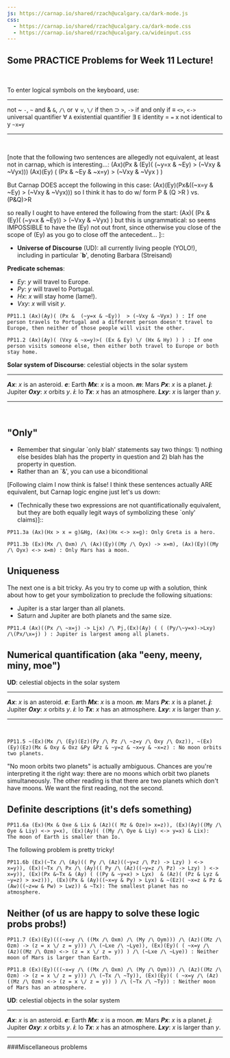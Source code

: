 ```yaml
---
js: https://carnap.io/shared/rzach@ucalgary.ca/dark-mode.js
css: 
  - https://carnap.io/shared/rzach@ucalgary.ca/dark-mode.css
  - https://carnap.io/shared/rzach@ucalgary.ca/wideinput.css
---
```



[problems mainly from Zach PS9 that i removed to shorten PS 11]::

## Some PRACTICE Problems for Week 11 Lecture!

<br />

<!---

These are problems from Zach PS 9 not included in my PS11 for 24.241; and first two from JTapp PS8, which i think were harder/more ambiguous 

Use these as in-class problems, alongside working through some of the harder PS11 problems (e.g. at the end of the Pset)

Description for students: some in-class PRACTICE problems modeled on PS 11! Symbolization/Translation in Quantifier Logic with Identity 

Comments to self can be entered with [blah blah]:: or [](blah blah). Former needs an empty space before the line!  

-->

To enter logical symbols on the keyboard, use:

------------------------- -----------------------------
not ~                     `-`, `~`
and &                       `&`, `/\`
or $\lor$                       `v`, `\/`
if then $\supset$                  `>`, `->`
if and only if ≡           `<>`, `<->`
universal quantifier ∀    `A`
existential quantifier ∃  `E` 
identity =                `=`
x not identical to y                `~x=y`
------------------------- -----------------------------

<br />



[DON'T INCLUDE THIS ONE on Pset; too hard i think! some ambiguity about whether the `if one person' is a universal or an existential...seems like i got the first universal but treated the second person as an exisential, which is WRONG. so this one is TRICKY! so maybe allow them to submit even if not correct]::

[note that the following two sentences are allegedly not equivalent, at least not in carnap, which is interesting...:
(Ax)(Px & (Ey)( (~y=x & ~Ey) > (~Vxy & ~Vyx)))
(Ax)(Ey) ( (Px & ~Ey & ~x=y) > (~Vxy & ~Vyx ) )

But Carnap DOES accept the following in this case:
(Ax)(Ey)(Px&((~x=y & ~Ey) > (~Vxy & ~Vyx)))
so I think it has to do w/ form P & (Q >R ) vs. (P&Q)>R

so really I ought to have entered the following from the start:
(Ax)( (Px & (Ey)( (~y=x & ~Ey)) > (~Vxy & ~Vyx) )
but this is ungrammatical: so seems IMPOSSIBLE to have the (Ey) not out front, since otherwise you close of the scope of (Ey) as you go to close off the antecedent...
]::

- **Universe of Discourse** (UD): all currently living people (YOLO!), including in particular `**b**', denoting Barbara (Streisand) 


**Predicate schemas**:

- $Ey$:	$y$ will travel to Europe.   
- $Py$:	$y$ will travel to Portugal.         
- $Hx$:	$x$ will stay home (lame!).     
- $Vxy$:	$x$ will visit $y$.        

[JTapp PS8 3b]::

~~~{.Translate .FOL system="LogicBookPDE" submission="none"}
PP11.1 (Ax)(Ay)( (Px &  (~y=x & ~Ey))  > (~Vxy & ~Vyx) ) : If one person travels to Portugal and a different person doesn't travel to Europe, then neither of those people will visit the other.
~~~

[some ambiguity about whether this universals or existentials! but i got it right; they are universals!]::

[JTapp PS8 3c]::

~~~{.Translate .FOL system="LogicBookPDE" submission="none"}
PP11.2 (Ax)(Ay)( (Vxy & ~x=y)>( (Ex & Ey) \/ (Hx & Hy) ) ) : If one person visits someone else, then either both travel to Europe or both stay home.
~~~


**Solar system of Discourse**: celestial objects in the solar system

------------- ----------------------- ------------- --------
**$Ax$**:         $x$ is an asteroid.      **$e$**:           Earth
**$Mx$**:         $x$ is a moon.            **$m$**:           Mars
**$Px$**:         $x$ is a planet.         **$j$**:                Jupiter
**$Oxy$**:       $x$ orbits $y$.	       **$i$**:           Io
**$Tx$**:     $x$ has an atmosphere.
**$Lxy$**:     $x$ is larger than $y$.
------------- ----------------------- ------------- --------

<br />

## "Only"

[seems like comma between sentences allows you to include two logically distinct answers as correct; so that's neat! way to assign problems where there are ambiguities or where Carnap logic engine lets us down]::

- Remember that singular `only blah' statements say two things: 1) nothing else besides blah has the property in question and 2) blah has the property in question. 
- Rather than an `$\&$', you can use a biconditional 

[Following claim I now think is false! I think these sentences actually ARE equivalent, but Carnap logic engine just let's us down: 
- (Technically these two expressions are not quantificationally equivalent, but they are both equally legit ways of symbolizing these `only' claims)]::

~~~{.Translate .FOL system="LogicBookPDE" submission="none"}
PP11.3a (Ax)(Hx > x = g)&Hg, (Ax)(Hx <-> x=g): Only Greta is a hero.
~~~

[Zach PS9.6]::

~~~{.Translate .FOL system="LogicBookPDE" submission="none"}
PP11.3b (Ex)(Mx /\ Oxm) /\ (Ax)(Ey)((My /\ Oyx) -> x=m), (Ax)(Ey)((My /\ Oyx) <-> x=m) : Only Mars has a moon.
~~~


<!---

In principle, one should be able to construct a model showing that $(\forall x)(Hx \supset x = g) \& Hg$ is logically inequivalent to $(\forall x)(Hx \equiv x=g)$:

~~~{.CounterModeler .Simple counterexample-to="equivalence" system="LogicBookPDE" submission="none"}
PP11.3c (Ax)(Hx > x = g)&Hg, (Ax)(Hx <-> x=g)
~~~

To make the first one false, suffices to have g not be an H. Then when we sub in g for Hx in second one, we get F <> T, which is false. So making the first one false in this way makes the second one false as well!

Other option is to make (Ax)(Hx > x = g) false. To do this, we need something that is an H but is not g. Call this thing c. Then Hc is true but c=g is false, so again the second formula is false. 

So it seems that anyway of making the first formula false makes the second false as well. 

So let's see if we can make the first true while the second is false. So ask what it means to make the second one false: we need at least one element c s.t. Hc has a diff truth-value than c=g. 
So if Hc is true, then we need c not equal g. but then there's something that is an H that is not a g, so that makes the first sentence false. 

Alternatively, if Hc is false, then we need c=g. But then Hg would also be false, making the first sentence false! so i think these are in fact equivalent but Carnap logic engine just lets us down I guess!


-->

## Uniqueness

The next one is a bit tricky. As you try to come up with a solution, think about
how to get your symbolization to preclude the following situations:

- Jupiter is a star larger than all planets.
- Saturn and Jupiter are both planets and the same size.

[Zach PS9.8]::

~~~{.Translate .FOL system="LogicBookPDE" submission="none"}
PP11.4 (Ax)((Px /\ ~x=j) -> Ljx) /\ Pj,(Ex)(Ay) ( ( (Py/\~y=x)->Lxy) /\(Px/\x=j) ) : Jupiter is largest among all planets.
~~~

[- (See the note after the next problem for a probably unnecessary clarificatory remark)]::

## Numerical quantification (aka "eeny, meeny, miny, moe")

**UD**: celestial objects in the solar system

------------- ----------------------- ------------- --------
**$Ax$**:         $x$ is an asteroid.      **$e$**:           Earth
**$Mx$**:         $x$ is a moon.            **$m$**:           Mars
**$Px$**:         $x$ is a planet.         **$j$**:                Jupiter
**$Oxy$**:       $x$ orbits $y$.	       **$i$**:           Io
**$Tx$**:     $x$ has an atmosphere.
**$Lxy$**:     $x$ is larger than $y$.
------------- ----------------------- ------------- --------

<br />

[Zach PS9.10]::

~~~{.Translate .FOL system="LogicBookPDE" submission="none"}
PP11.5 ~(Ex)(Mx /\ (Ey)(Ez)(Py /\ Pz /\ ~z=y /\ Oxy /\ Oxz)), ~(Ex)(Ey)(Ez)(Mx & Oxy & Oxz &Py &Pz & ~y=z & ~x=y & ~x=z) : No moon orbits two planets.
~~~

"No moon orbits two planets" is actually ambiguous. Chances are you're
interpreting it the right way: there are no moons which orbit two
planets simultaneously.  The other reading is that there are two
planets which don't have moons. We want the first reading, not the second.


## Definite descriptions (it's defs something)

[ Don't forget to say that Earth's moon is distinct from Io! & ~i=x  But then this breaks symmetry with problem 11.12. so maybe don't do this part ]::

~~~{.Translate .FOL system="LogicBookPDE" submission="none"}
PP11.6a (Ex)(Mx & Oxe & Lix & (Az)(( Mz & Oze)> x=z)), (Ex)(Ay)((My /\ Oye & Liy) <-> y=x), (Ex)(Ay)( ((My /\ Oye & Liy) <-> y=x) & Lix):  The moon of Earth is smaller than Io.  
~~~

The following problem is pretty tricky! 

[Zach PS9.14. i don't think the following should be a legit answer, since doesn't have form of a definite description
(Ex)(Px /\ (Ay)((Py /\ ~x=y) -> Lyx) /\ ~Tx) This just says that at least one smallest planet doesn't have an atmosophere]::

[Adding the following solN inspired by Manny's proof idea, 
(Ex)(Px & (Ay)((~x=y & Py) > Lyx) & ~(Ez)( ~x=z & Pz & (Aw)((~z=w & Pw) > Lwz)) & ~Tx)
]::

~~~{.Translate .FOL system="LogicBookPDE" submission="none"}
PP11.6b (Ex)(~Tx /\ (Ay)(( Py /\ (Az)((~y=z /\ Pz) -> Lzy) ) <-> x=y)), (Ex)(~Tx /\ Px /\ (Ay)(( Py /\ (Az)((~y=z /\ Pz) -> Lzy) ) <-> x=y)), (Ex)(Px &~Tx & (Ay) ( ((Py & ~y=x) > Lyx)  & (Az)( (Pz & Lyz & ~y=z) > x=z))), (Ex)(Px & (Ay)((~x=y & Py) > Lyx) & ~(Ez)( ~x=z & Pz & (Aw)((~z=w & Pw) > Lwz)) & ~Tx): The smallest planet has no atmosphere.
~~~

## Neither (of us are happy to solve these logic probs probs!)

[Zach PS9.15]::

~~~{.Translate .FOL system="LogicBookPDE" submission="none"}
PP11.7 (Ex)(Ey)(((~x=y /\ ((Mx /\ Oxm) /\ (My /\ Oym))) /\ (Az)((Mz /\ Ozm) -> (z = x \/ z = y))) /\ (~Lxe /\ ~Lye)), (Ex)(Ey)( ( ~x=y /\ (Az)((Mz /\ Ozm) <-> (z = x \/ z = y)) ) /\ (~Lxe /\ ~Lye)) : Neither moon of Mars is larger than Earth.
~~~

[easier way of writing solution:
(Ex)(Ey)(Mx & My & Oxm & Oym & ~y=x & ~Lxe & ~Lye & (Az)( (Mz & Ozm)>(z=x v z=y))) ]::

~~~{.Translate .FOL system="LogicBookPDE" submission="none"}
PP11.8 (Ex)(Ey)(((~x=y /\ ((Mx /\ Oxm) /\ (My /\ Oym))) /\ (Az)((Mz /\ Ozm) -> (z = x \/ z = y))) /\ (~Tx /\ ~Ty)), (Ex)(Ey)( ( ~x=y /\ (Az)((Mz /\ Ozm) <-> (z = x \/ z = y)) ) /\ (~Tx /\ ~Ty)) : Neither moon of Mars has an atmosphere.
~~~

[(Ex)(Ey)(Mx & My & Oxm & Oym & ~y=x & ~Tx & ~Ty & (Az)( (Mz & Ozm)>(z=x v z=y)))]::

**UD**: celestial objects in the solar system

------------- ----------------------- ------------- --------
**$Ax$**:         $x$ is an asteroid.      **$e$**:           Earth
**$Mx$**:         $x$ is a moon.            **$m$**:           Mars
**$Px$**:         $x$ is a planet.         **$j$**:                Jupiter
**$Oxy$**:       $x$ orbits $y$.	       **$i$**:           Io
**$Tx$**:     $x$ has an atmosphere.
**$Lxy$**:     $x$ is larger than $y$.
------------- ----------------------- ------------- --------



###Miscellaneous problems






























